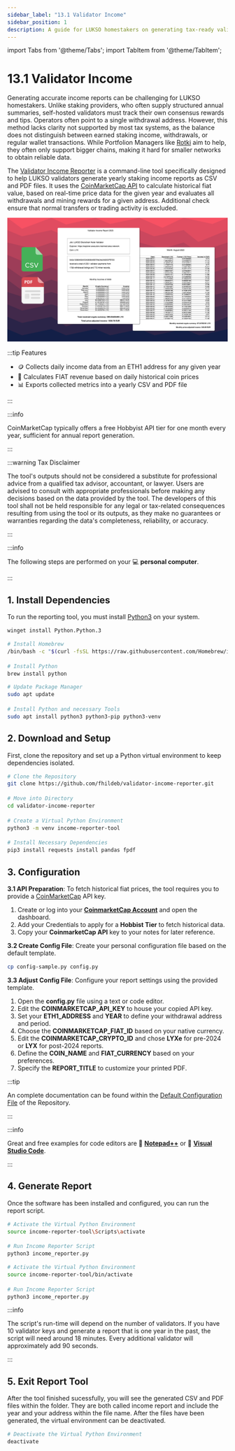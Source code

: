 ```yaml
---
sidebar_label: "13.1 Validator Income"
sidebar_position: 1
description: A guide for LUKSO homestakers on generating tax-ready validator income reports using the Validator Income Reporter tool and CoinMarketCap API.
---
```


import Tabs from '@theme/Tabs';
import TabItem from '@theme/TabItem';

# 13.1 Validator Income

Generating accurate income reports can be challenging for LUKSO homestakers. Unlike staking providers, who often supply structured annual summaries, self-hosted validators must track their own consensus rewards and tips. Operators often point to a single withdrawal address. However, this method lacks clarity not supported by most tax systems, as the balance does not distinguish between earned staking income, withdrawals, or regular wallet transactions. While Portfolion Managers like [Rotki](https://rotki.com/) aim to help, they often only support bigger chains, making it hard for smaller networks to obtain reliable data.

The [Validator Income Reporter](https://github.com/fhildeb/validator-income-reporter) is a command-line tool specifically designed to help LUKSO validators generate yearly staking income reports as CSV and PDF files. It uses the [CoinMarketCap API](https://coinmarketcap.com/api/documentation/v1/) to calculate historical fiat value, based on real-time price data for the given year and evaluates all withdrawals and mining rewards for a given address. Additional check ensure that normal transfers or trading activity is excluded.

![Income Reporter Preview](/img/guides/reports/income-reporter.png)

:::tip Features

- 🪙 Collects daily income data from an ETH1 address for any given year
- 💸 Calculates FIAT revenue based on daily historical coin prices
- 📊 Exports collected metrics into a yearly CSV and PDF file

:::

:::info

CoinMarketCap typically offers a free Hobbyist API tier for one month every year, sufficient for annual report generation.

:::

:::warning Tax Disclaimer

The tool's outputs should not be considered a substitute for professional advice from a qualified tax advisor, accountant, or lawyer. Users are advised to consult with appropriate professionals before making any decisions based on the data provided by the tool. The developers of this tool shall not be held responsible for any legal or tax-related consequences resulting from using the tool or its outputs, as they make no guarantees or warranties regarding the data's completeness, reliability, or accuracy.

:::

:::info

The following steps are performed on your 💻 **personal computer**.

:::

## 1. Install Dependencies

To run the reporting tool, you must install [Python3](https://www.python.org/) on your system.

<Tabs groupId="os">
  <TabItem value="windows" label="Windows" default>

```sh
winget install Python.Python.3
```

</TabItem> <TabItem value="mac" label="Mac">

```sh
# Install Homebrew
/bin/bash -c "$(curl -fsSL https://raw.githubusercontent.com/Homebrew/install/HEAD/install.sh)"

# Install Python
brew install python
```

</TabItem>
<TabItem value="linux" label="Linux">

```sh
# Update Package Manager
sudo apt update

# Install Python and necessary Tools
sudo apt install python3 python3-pip python3-venv
```

</TabItem>
</Tabs>

## 2. Download and Setup

First, clone the repository and set up a Python virtual environment to keep dependencies isolated.

```sh
# Clone the Repository
git clone https://github.com/fhildeb/validator-income-reporter.git

# Move into Directory
cd validator-income-reporter

# Create a Virtual Python Environment
python3 -m venv income-reporter-tool

# Install Necessary Dependencies
pip3 install requests install pandas fpdf
```

## 3. Configuration

**3.1 API Preparation**: To fetch historical fiat prices, the tool requires you to provide a [CoinMarketCap](https://coinmarketcap.com/api/) API key.

1. Create or log into your [**CoinmarketCap Account**](https://coinmarketcap.com/api/) and open the dashboard.
2. Add your Credentials to apply for a **Hobbist Tier** to fetch historical data.
3. Copy your **CoinmarketCap API** key to your notes for later reference.

**3.2 Create Config File**: Create your personal configuration file based on the default template.

```bash
cp config-sample.py config.py
```

**3.3 Adjust Config File**: Configure your report settings using the provided template.

1. Open the **config.py** file using a text or code editor.
2. Edit the **COINMARKETCAP_API_KEY** to house your copied API key.
3. Set your **ETH1_ADDRESS** and **YEAR** to define your withdrawal address and period.
4. Choose the **COINMARKETCAP_FIAT_ID** based on your native currency.
5. Edit the **COINMARKETCAP_CRYPTO_ID** and chose **LYXe** for pre-2024 or **LYX** for post-2024 reports.
6. Define the **COIN_NAME** and **FIAT_CURRENCY** based on your preferences.
7. Specify the **REPORT_TITLE** to customize your printed PDF.

:::tip

An complete documentation can be found within the [Default Configuration File](https://github.com/fhildeb/validator-income-reporter/blob/main/config-sample.py) of the Repository.

:::

:::info

Great and free examples for code editors are 🦎 [**Notepad++**](https://notepad-plus-plus.org/) or 🔹 [**Visual Studio Code**](https://code.visualstudio.com/).

:::

## 4. Generate Report

Once the software has been installed and configured, you can run the report script.

<Tabs groupId="os">
  <TabItem value="windows" label="Windows" default>

```bash
# Activate the Virtual Python Environment
source income-reporter-tool\Scripts\activate

# Run Income Reporter Script
python3 income_reporter.py
```

</TabItem> <TabItem value="mac-linux" label="Mac and Linux">

```bash
# Activate the Virtual Python Environment
source income-reporter-tool/bin/activate

# Run Income Reporter Script
python3 income_reporter.py
```

</TabItem>
</Tabs>

:::info

The script's run-time will depend on the number of validators. If you have 10 validator keys and generate a report that is one year in the past, the script will need around 18 minutes. Every additional validator will approximately add 90 seconds.

:::

## 5. Exit Report Tool

After the tool finished sucessfully, you will see the generated CSV and PDF files within the folder. They are both called income report and include the year and your address within the file name. After the files have been generated, the virtual environment can be deactivated.

```bash
# Deactivate the Virtual Python Environment
deactivate
```

